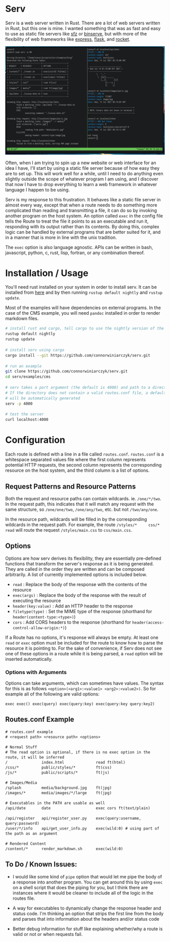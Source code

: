 # Serv

Serv is a web server written in Rust. There are a lot of web servers written
in Rust, but this one is mine. I wanted something that was as fast and easy to
use as static file servers like [sfz](https://github.com/weihanglo/sfz) or
[binserve](https://github.com/mufeedvh/binserve), but with more of the
flexibility of web frameworks like
[express](http://expressjs.com/),
[flask](https://flask.palletsprojects.com/en/2.0.x/),
and [rocket](https://rocket.rs/).

![screenshot](screenshot.png)

Often, when I am trying to spin up a new website or web interface for an idea
I have, I'll start by using a static file server because of how easy they are 
to set up. This will work well for a while, until I need to do anything even
slightly outside the scope of whatever program I am using, and I discover that
now I have to drop everything to learn a web framework in whatever language I
happen to be using.

Serv is my response to this frustration. It behaves like a static file server
in almost every way, except that when a route needs to do something more
complicated than reading and transmitting a file, it can do so by invoking
another program on the host system. An option called `exec` in the config file
tells the Route to treat the file it points to as an executable and run it,
responding with its output rather than its contents. By doing this, complex
logic can be handled by external programs that are better suited for it, and in
a manner that is more in line with the unix tradition.

The `exec` option is also language agnostic. APIs can be written in bash,
javascript, python, c, rust, lisp, fortran, or any combination thereof. 


# Installation / Usage

You'll need rust installed on your system in order to install serv. It can be 
installed from [here](https://rustup.rs/) and by then running `rustup default nightly`
and `rustup update`.

Most of the examples will have dependencies on external programs. In the case
of the CMS example, you will need `pandoc` installed in order to render 
markdown files.

```bash
# install rust and cargo, tell cargo to use the nightly version of the compiler
rustup default nightly
rustup update

# install serv using cargo
cargo install --git https://github.com/connorwiniarczyk/serv.git

# run an example
git clone https://github.com/connorwiniarczyk/serv.git
cd serv/examples/cms

# serv takes a port argument (the default is 4000) and path to a directory.
# If the directory does not contain a valid routes.conf file, a default one
# will be automatically generated
serv -p 4000

# test the server
curl localhost:4000
```

# Configuration

Each route is defined with a line in a file called `routes.conf`. `routes.conf` is a
whitespace separated values file where the first column represents potential
HTTP requests, the second column represents the corresponding resource on the
host system, and the third column is a list of options.

## Request Patterns and Resource Patterns

Both the request and resource paths can contain wildcards. ie. `/one/*/two`.
In the request path, this indicates that it will match any request with the
same structure, so `/one/one/two`, `/one/any/two`, etc. but not `/two/any/one`.

In the resource path, wildcards will be filled in by the corresponding
wildcards in the request path. For example, the route
`/styles/*     css/*    read`
will route the request `/styles/main.css` to `css/main.css`.

## Options

Options are how serv derives its flexibility, they are essentially pre-defined
functions that transform the server's response as it is being generated. They
are called in the order they are written and can be composed arbitrarily. A
list of currently implemented options is included below.

- `read` : Replace the body of the response with the contents of the resource
- `exec(args)` : Replace the body of the response with the result of executing the resource
- `header(key:value)` : Add an HTTP header to the response
- `filetype(type)` : Set the MIME type of the response (shorthand for `header(content-type:<type>)`)
- `cors` : Add CORS headers to the response (shorthand for `header(access-control-allow-origin:*)`)

If a Route has no options, it's response will always be empty. At least one
`read` or `exec` option must be included for the route to know how to parse
the resource it is pointing to. For the sake of convenience, if Serv does not
see one of these options in a route while it is being parsed, a `read` option
will be inserted automatically.

### Options with Arguments

Options can take arguments, which can sometimes have values. The syntax for
this is as follows `<option>(<arg1>:<value1> <arg2>:<value2>)`. So for example
all of the following are valid options:

```
exec exec() exec(query) exec(query:key) exec(query:key query:key2)
```


## Routes.conf Example 

```
# routes.conf example
# <request path> <resource path> <options>

# Normal Stuff
# The read option is optional, if there is no exec option in the route, it will be inferred
/               index.html              read ft(html)
/css/*          public/styles/*         ft(css)
/js/*           public/scripts/*        ft(js)

# Images/Media
/splash         media/background.jpg    ft(jpg)
/images/*       media/images/*/large    ft(jpg)

# Executables in the PATH are usable as well
/api/date       date                    exec cors ft(text/plain)

/api/register   api/register_user.py    exec(query:username, query:password)
/user/*/info    api/get_user_info.py    exec(wild:0) # using part of the path as an argument

# Rendered Content
/content/*      render_markdown.sh      exec(wild:0)

```

## To Do / Known Issues:

- I would like some kind of `pipe` option that would let me pipe the body of a response into another program. You can get around this by using `exec` on a shell script that does the piping for you, but I think there are instances where it would be cleaner to include all of the logic in the routes file.

- A way for executables to dynamically change the response header and status code. I'm thinking an option that strips the first line from the body and parses that into information about the headers and/or status code

- Better debug information for stuff like explaining whether/why a route is valid or not or when requests fail.
